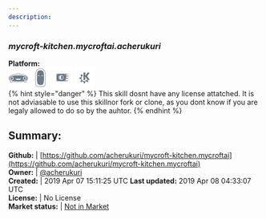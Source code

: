 ```yaml
---
description: 
---
```


### _mycroft-kitchen.mycroftai.acherukuri_  
  
**Platform:**  
 ![Mark I](../.gitbook/assets/mark-1-icon.png)  ![Mark II](../.gitbook/assets/mark-2-icon.png)  ![Picroft](../.gitbook/assets/picroft-icon.png)  ![plasmoid](../.gitbook/assets/kde.png)   
{% hint style="danger" %}
This skill dosnt have any license attatched. It is not adviasable to use this skillnor fork or clone, as you dont know if you are legaly allowed to do so by the auhtor.
{% endhint %}
  
## Summary:  
**Github:** | [https://github.com/acherukuri/mycroft-kitchen.mycroftai](https://github.com/acherukuri/mycroft-kitchen.mycroftai)  
**Owner:** | [@acherukuri](https://github.com/acherukuri)  
**Created:** | 2019 Apr 07 15:11:25 UTC  **Last updated:** 2019 Apr 08 04:33:07 UTC  
**License:** | No License  
**Market status:** | [Not in Market](https://market.mycroft.ai/skill/)  
